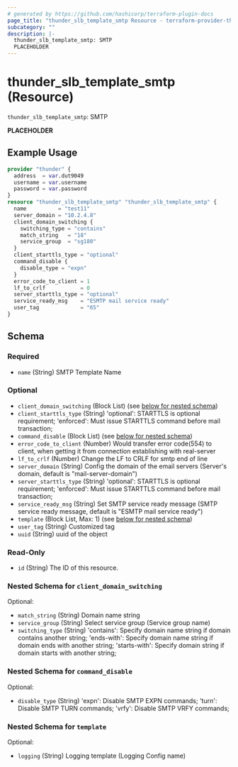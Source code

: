 ```yaml
---
# generated by https://github.com/hashicorp/terraform-plugin-docs
page_title: "thunder_slb_template_smtp Resource - terraform-provider-thunder"
subcategory: ""
description: |-
  thunder_slb_template_smtp: SMTP
  PLACEHOLDER
---
```


# thunder_slb_template_smtp (Resource)

`thunder_slb_template_smtp`: SMTP

__PLACEHOLDER__

## Example Usage

```terraform
provider "thunder" {
  address  = var.dut9049
  username = var.username
  password = var.password
}
resource "thunder_slb_template_smtp" "thunder_slb_template_smtp" {
  name          = "test11"
  server_domain = "10.2.4.8"
  client_domain_switching {
    switching_type = "contains"
    match_string   = "18"
    service_group  = "sg180"
  }
  client_starttls_type = "optional"
  command_disable {
    disable_type = "expn"
  }
  error_code_to_client = 1
  lf_to_crlf           = 0
  server_starttls_type = "optional"
  service_ready_msg    = "ESMTP mail service ready"
  user_tag             = "65"
}
```

<!-- schema generated by tfplugindocs -->
## Schema

### Required

- `name` (String) SMTP Template Name

### Optional

- `client_domain_switching` (Block List) (see [below for nested schema](#nestedblock--client_domain_switching))
- `client_starttls_type` (String) 'optional': STARTTLS is optional requirement; 'enforced': Must issue STARTTLS command before mail transaction;
- `command_disable` (Block List) (see [below for nested schema](#nestedblock--command_disable))
- `error_code_to_client` (Number) Would transfer error code(554) to client, when getting it from connection establishing with real-server
- `lf_to_crlf` (Number) Change the LF to CRLF for smtp end of line
- `server_domain` (String) Config the domain of the email servers (Server's domain, default is "mail-server-domain")
- `server_starttls_type` (String) 'optional': STARTTLS is optional requirement; 'enforced': Must issue STARTTLS command before mail transaction;
- `service_ready_msg` (String) Set SMTP service ready message (SMTP service ready message, default is "ESMTP mail service ready")
- `template` (Block List, Max: 1) (see [below for nested schema](#nestedblock--template))
- `user_tag` (String) Customized tag
- `uuid` (String) uuid of the object

### Read-Only

- `id` (String) The ID of this resource.

<a id="nestedblock--client_domain_switching"></a>
### Nested Schema for `client_domain_switching`

Optional:

- `match_string` (String) Domain name string
- `service_group` (String) Select service group (Service group name)
- `switching_type` (String) 'contains': Specify domain name string if domain contains another string; 'ends-with': Specify domain name string if domain ends with another string; 'starts-with': Specify domain string if domain starts with another string;


<a id="nestedblock--command_disable"></a>
### Nested Schema for `command_disable`

Optional:

- `disable_type` (String) 'expn': Disable SMTP EXPN commands; 'turn': Disable SMTP TURN commands; 'vrfy': Disable SMTP VRFY commands;


<a id="nestedblock--template"></a>
### Nested Schema for `template`

Optional:

- `logging` (String) Logging template (Logging Config name)


